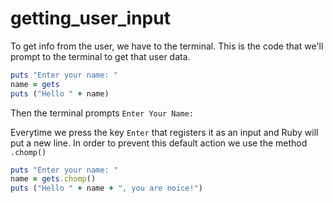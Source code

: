 # getting_user_input

To get info from the user, we have to the terminal.
This is the code that we'll prompt to the terminal to get that user data.

```ruby
puts "Enter your name: "
name = gets
puts ("Hello " + name)
```

Then the terminal prompts `Enter Your Name:`

Everytime we press the key `Enter` that registers it as an input and Ruby will put a new line.
In order to prevent this default action we use the method `.chomp()`

```ruby
puts "Enter your name: "
name = gets.chomp()
puts ("Hello " + name + ", you are noice!")
```
